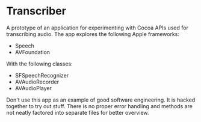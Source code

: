 # Transcriber

A prototype of an application for experimenting with Cocoa APIs used for transcribing audio. The app explores the following Apple frameworks:

- Speech
- AVFoundation

With the following classes:

- SFSpeechRecognizer
- AVAudioRecorder
- AVAudioPlayer

Don't use this app as an example of good software engineering. It is hacked together to try out stuff. There is no proper error handling and methods are not neatly factored into separate files for
better overview.
